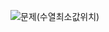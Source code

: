 ![문제(수열최소값위치)](https://user-images.githubusercontent.com/84462830/158399646-0ceb2178-bf8a-4862-a2eb-0c8304d7b8ce.png)